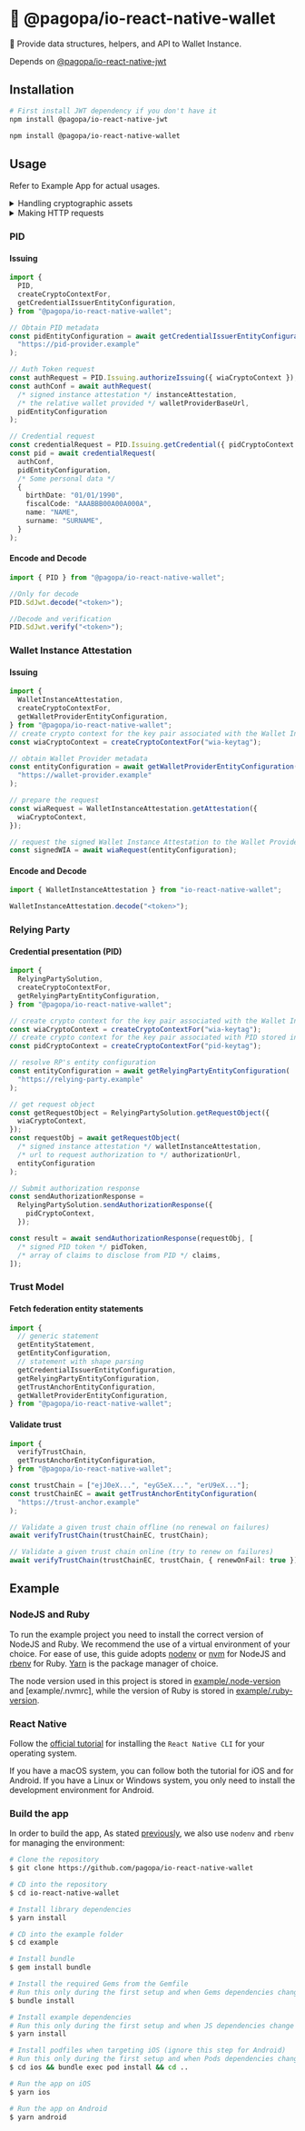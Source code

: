 # 🪪 @pagopa/io-react-native-wallet

📲 Provide data structures, helpers, and API to Wallet Instance.

Depends on [@pagopa/io-react-native-jwt](https://github.com/pagopa/io-react-native-jwt)

## Installation

```sh
# First install JWT dependency if you don't have it
npm install @pagopa/io-react-native-jwt

npm install @pagopa/io-react-native-wallet
```

## Usage

Refer to Example App for actual usages.

<details>
  <summary>Handling cryptographic assets</summary>

User flows implementions make use of tokens signed using asymmetric key pairs. Such cryptographic keys are managed by the device according to its specifications. It's not the intention of this package to handle such cryptographic assets and their peculiarities; instead, an handy interface is used to provide the right abstraction to allow responsibilities segregation:

- the application knows who to generate/store/delete keys;
- the package knows when and where to use them.

The interface is `CryptoContext` inherited from the `@pagopa/io-react-native-jwt` package.

This package provides an helper to build a `CryptoContext` object bound to a given key tag

```ts
import { createCryptoContextFor } from "@pagopa/io-react-native-wallet";

const ctx = createCryptoContextFor("my-tag");
```

Be sure the key for `my-tag` already exists.

</details>

<details>
  <summary>Making HTTP requests</summary>

This package is compatibile with any http client which implements [Fetch API](https://developer.mozilla.org/en-US/docs/Web/API/Fetch_API). Functions that makes http requests allow for an optional `appFetch` parameter to provide a custom http client implementation. If not provided, the built-in implementation on the runtime is used.

</details>

### PID

#### Issuing

```ts
import {
  PID,
  createCryptoContextFor,
  getCredentialIssuerEntityConfiguration,
} from "@pagopa/io-react-native-wallet";

// Obtain PID metadata
const pidEntityConfiguration = await getCredentialIssuerEntityConfiguration(
  "https://pid-provider.example"
);

// Auth Token request
const authRequest = PID.Issuing.authorizeIssuing({ wiaCryptoContext });
const authConf = await authRequest(
  /* signed instance attestation */ instanceAttestation,
  /* the relative wallet provided */ walletProviderBaseUrl,
  pidEntityConfiguration
);

// Credential request
const credentialRequest = PID.Issuing.getCredential({ pidCryptoContext });
const pid = await credentialRequest(
  authConf,
  pidEntityConfiguration,
  /* Some personal data */
  {
    birthDate: "01/01/1990",
    fiscalCode: "AAABBB00A00A000A",
    name: "NAME",
    surname: "SURNAME",
  }
);
```

#### Encode and Decode

```ts
import { PID } from "@pagopa/io-react-native-wallet";

//Only for decode
PID.SdJwt.decode("<token>");

//Decode and verification
PID.SdJwt.verify("<token>");
```

### Wallet Instance Attestation

#### Issuing

```ts
import {
  WalletInstanceAttestation,
  createCryptoContextFor,
  getWalletProviderEntityConfiguration,
} from "@pagopa/io-react-native-wallet";
// create crypto context for the key pair associated with the Wallet Instance Attestation
const wiaCryptoContext = createCryptoContextFor("wia-keytag");

// obtain Wallet Provider metadata
const entityConfiguration = await getWalletProviderEntityConfiguration(
  "https://wallet-provider.example"
);

// prepare the request
const wiaRequest = WalletInstanceAttestation.getAttestation({
  wiaCryptoContext,
});

// request the signed Wallet Instance Attestation to the Wallet Provider
const signedWIA = await wiaRequest(entityConfiguration);
```

#### Encode and Decode

```ts
import { WalletInstanceAttestation } from "io-react-native-wallet";

WalletInstanceAttestation.decode("<token>");
```

### Relying Party

#### Credential presentation (PID)

```ts
import {
  RelyingPartySolution,
  createCryptoContextFor,
  getRelyingPartyEntityConfiguration,
} from "@pagopa/io-react-native-wallet";

// create crypto context for the key pair associated with the Wallet Instance Attestation
const wiaCryptoContext = createCryptoContextFor("wia-keytag");
// create crypto context for the key pair associated with PID stored in the device
const pidCryptoContext = createCryptoContextFor("pid-keytag");

// resolve RP's entity configuration
const entityConfiguration = await getRelyingPartyEntityConfiguration(
  "https://relying-party.example"
);

// get request object
const getRequestObject = RelyingPartySolution.getRequestObject({
  wiaCryptoContext,
});
const requestObj = await getRequestObject(
  /* signed instance attestation */ walletInstanceAttestation,
  /* url to request authorization to */ authorizationUrl,
  entityConfiguration
);

// Submit authorization response
const sendAuthorizationResponse =
  RelyingPartySolution.sendAuthorizationResponse({
    pidCryptoContext,
  });

const result = await sendAuthorizationResponse(requestObj, [
  /* signed PID token */ pidToken,
  /* array of claims to disclose from PID */ claims,
]);
```

### Trust Model

#### Fetch federation entity statements

```ts
import {
  // generic statement
  getEntityStatement,
  getEntityConfiguration,
  // statement with shape parsing
  getCredentialIssuerEntityConfiguration,
  getRelyingPartyEntityConfiguration,
  getTrustAnchorEntityConfiguration,
  getWalletProviderEntityConfiguration,
} from "@pagopa/io-react-native-wallet";
```

#### Validate trust

```ts
import {
  verifyTrustChain,
  getTrustAnchorEntityConfiguration,
} from "@pagopa/io-react-native-wallet";

const trustChain = ["ejJ0eX...", "eyG5eX...", "erU9eX..."];
const trustChainEC = await getTrustAnchorEntityConfiguration(
  "https://trust-anchor.example"
);

// Validate a given trust chain offline (no renewal on failures)
await verifyTrustChain(trustChainEC, trustChain);

// Validate a given trust chain online (try to renew on failures)
await verifyTrustChain(trustChainEC, trustChain, { renewOnFail: true });
```

## Example

### NodeJS and Ruby

To run the example project you need to install the correct version of NodeJS and Ruby.
We recommend the use of a virtual environment of your choice. For ease of use, this guide adopts [nodenv](https://github.com/nodenv/nodenv) or [nvm](https://github.com/nvm-sh/nvm) for NodeJS and [rbenv](https://github.com/rbenv/rbenv) for Ruby.
[Yarn](https://yarnpkg.com/) is the package manager of choice.

The node version used in this project is stored in [example/.node-version](example/.node-version) and [example/.nvmrc],
while the version of Ruby is stored in [example/.ruby-version](.ruby-version).

### React Native

Follow the [official tutorial](https://reactnative.dev/docs/environment-setup?guide=native) for installing the `React Native CLI` for your operating system.

If you have a macOS system, you can follow both the tutorial for iOS and for Android. If you have a Linux or Windows system, you only need to install the development environment for Android.

### Build the app

In order to build the app,
As stated [previously](#nodejs-and-ruby), we also use `nodenv` and `rbenv` for managing the environment:

```bash
# Clone the repository
$ git clone https://github.com/pagopa/io-react-native-wallet

# CD into the repository
$ cd io-react-native-wallet

# Install library dependencies
$ yarn install

# CD into the example folder
$ cd example

# Install bundle
$ gem install bundle

# Install the required Gems from the Gemfile
# Run this only during the first setup and when Gems dependencies change
$ bundle install

# Install example dependencies
# Run this only during the first setup and when JS dependencies change
$ yarn install

# Install podfiles when targeting iOS (ignore this step for Android)
# Run this only during the first setup and when Pods dependencies change
$ cd ios && bundle exec pod install && cd ..

# Run the app on iOS
$ yarn ios

# Run the app on Android
$ yarn android
```
